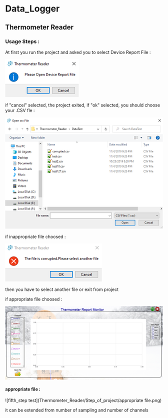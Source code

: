 # Data_Logger

## Thermometer Reader

### Usage Steps :

At first you run the project and asked you to select Device Report File :

![first_step test](Thermometer_Reader/Step_of_project/sample_1.png)

if "cancel" selected, the project exited, if "ok" selected, you should choose your .CSV fle :

![second_step test](Thermometer_Reader/Step_of_project/sample_2.png)

if inappropriate file choosed :

![third_step test](Thermometer_Reader/Step_of_project/sample_3.png)

then you have to select another file or exit from project 

if appropriate file choosed :

![forth_step test](Thermometer_Reader/Step_of_project/sample_4.png)

#### appropriate file :

![fifth_step test](Thermometer_Reader/Step_of_project/appropriate file.png)
 
it can be extended from number of sampling and number of channels
